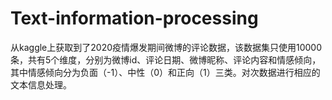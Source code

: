 # Text-information-processing
从kaggle上获取到了2020疫情爆发期间微博的评论数据，该数据集只使用10000条，共有5个维度，分别为微博id、评论日期、微博昵称、评论内容和情感倾向，其中情感倾向分为负面（-1）、中性（0）和正向（1）三类。对次数据进行相应的文本信息处理。
